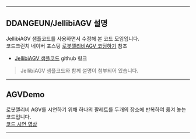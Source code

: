 * * *
DDANGEUN/JellibiAGV 설명
----
JellibiAGV 샘플코드를 사용하면서 수정해 본 코드 모임입니다.  
코드크런치 네이버 포스팅 [로봇젤리비AGV 코딩하기](https://blog.naver.com/robotnmore/221671803956) 참조  
* [JellibiAGV 샘플코드](https://github.com/signaled/JellibiAGV/) github 링크  
>JellibiAGV 샘플코드와 함께 설명이 첨부되어 있습니다.


* * *
AGVDemo
---
로봇젤리비 AGV를 시연하기 위해 하나의 팔레트를 두개의 장소에 반복하여 옮겨 놓는 코드입니다.  
[코드 시연 영상](https://blog.naver.com/robotnmore/221685446510)  
* * *
